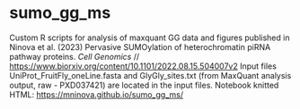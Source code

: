 # sumo_gg_ms
Custom R scripts for analysis of maxquant GG data and figures published in Ninova et al. (2023) Pervasive SUMOylation of heterochromatin piRNA pathway proteins. *Cell Genomics* // https://www.biorxiv.org/content/10.1101/2022.08.15.504007v2
Input files UniProt_FruitFly_oneLine.fasta and GlyGly_sites.txt (from MaxQuant analysis output, raw - PXD037421) are located in the input files.
Notebook knitted HTML: https://mninova.github.io/sumo_gg_ms/

